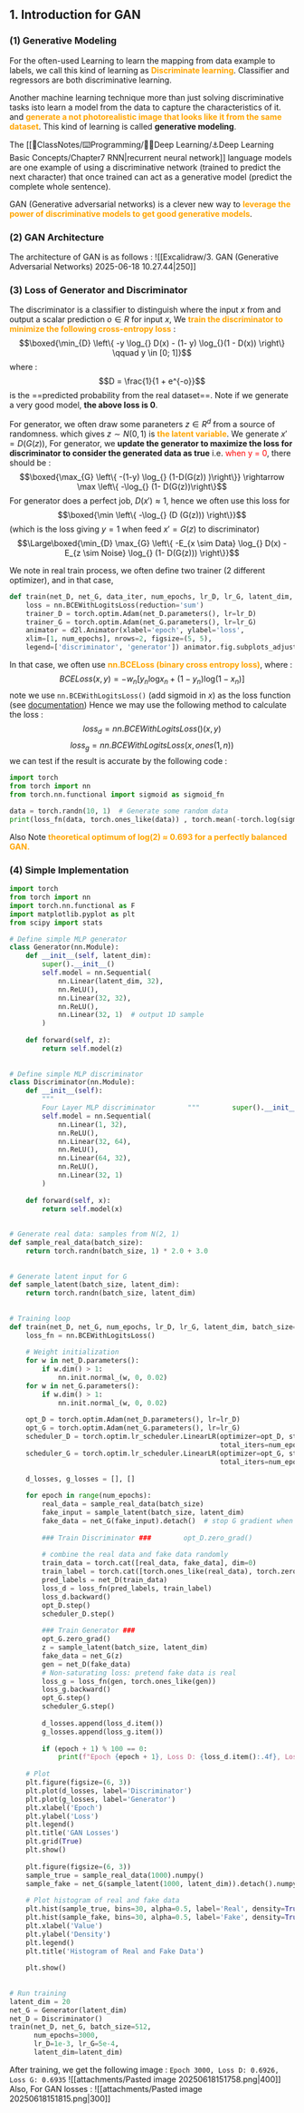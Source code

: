 ## 1. Introduction for GAN  
### (1) Generative Modeling   
For the often-used Learning to learn  the mapping from data example  to labels, we call this kind of learning as <b><mark style="background: transparent; color: orange">Discriminate learning</mark></b>. Classifier and regressors are both  discriminative learning. 

Another machine learning technique more than  just  solving  discriminative  tasks isto learn a model from the data to capture the  characteristics of it. and <b><mark style="background: transparent; color: orange">generate a not photorealistic image that looks like it from the same dataset</mark></b>. This kind of learning is called **generative modeling**. 

The [[📘ClassNotes/⌨️Programming/👨‍🎓Deep Learning/⚓Deep Learning Basic Concepts/Chapter7 RNN|recurrent neural network]] language models are one example of using a discriminative network (trained to predict the next character) that once trained can act as a generative model (predict the complete whole sentence). 

GAN (Generative adversarial networks) is a clever new way to <b><mark style="background: transparent; color: orange">leverage the power of discriminative models to get good generative models</mark></b>.  

### (2) GAN Architecture  
The architecture of GAN is as follows : 
![[Excalidraw/3. GAN (Generative  Adversarial Networks) 2025-06-18 10.27.44|250]]

### (3) Loss of Generator and Discriminator  
The  discriminator  is a classifier  to distinguish where the input  $x$ from and  output a scalar prediction $o \in R$ for input $x$, We <b><mark style="background: transparent; color: orange">train the discriminator to minimize the following  cross-entropy loss</mark></b> : 
$$\boxed{\min_{D}  \left\{ -y \log_{} D(x)  - (1- y) \log_{}(1 - D(x)) \right\} \qquad   y \in  [0; 1]}$$
where : 
$$D = \frac{1}{1  + e^{-o}}$$
is the ==predicted probability from the  real dataset==. Note if we generate a very good model, **the above loss is 0**. 

For generator,  we often  draw some paraneters $z \in R^{d}$ from a source of randomness. which gives $z \sim N(0,1)$ is <b><mark style="background: transparent; color: orange">the latent variable</mark></b>. We generate $x' =  D(G(z))$, For generator, we **update the  generator to maximize the loss for  discriminator to consider the generated data as true** i.e. <mark style="background: transparent; color: red">when  y = 0</mark>, there should  be :
$$\boxed{\max_{G} \left\{  -(1-y) \log_{} (1-D(G(z))  )\right\}} \rightarrow  \max \left\{ -\log_{} (1- D(G(z))\right\}$$
For generator does a perfect job,  $D(x') \approx 1$, hence we often use this loss for  
$$\boxed{\min \left\{ -\log_{} (D (G(z))) \right\}}$$
(which is the loss giving  $y = 1$ when feed  $x' = G(z)$ to discriminator)
$$\Large\boxed{\min_{D} \max_{G}  \left\{ -E_{x \sim Data} \log_{} D(x)   -  E_{z \sim Noise}  \log_{} (1- D(G(z))) \right\}}$$

We note in real train process, we often define two trainer (2 different optimizer), and in that case, 
```python fold title:
def train(net_D, net_G, data_iter, num_epochs, lr_D, lr_G, latent_dim, data): 
	loss = nn.BCEWithLogitsLoss(reduction='sum')
	trainer_D = torch.optim.Adam(net_D.parameters(), lr=lr_D)
	trainer_G = torch.optim.Adam(net_G.parameters(), lr=lr_G) 
	animator = d2l.Animator(xlabel='epoch', ylabel='loss',
	xlim=[1, num_epochs], nrows=2, figsize=(5, 5),
	legend=['discriminator', 'generator']) animator.fig.subplots_adjust(hspace=0.3)
```

In that case, we often use <b><mark style="background: transparent; color: orange">nn.BCELoss (binary  cross entropy loss)</mark></b>, where : 
$$BCELoss(x,y) = -w_{n} \left[ y_{n} \log_{} x_{n}  + (1 -y_{n}) \log_{}(1 - x_{n})  \right]$$
note we use `nn.BCEWithLogitsLoss()` (add sigmoid in $x$)  as the loss function (see [documentation](https://docs.pytorch.org/docs/stable/generated/torch.nn.BCEWithLogitsLoss.html))
Hence we may use the following method to calculate the loss : 
$$loss_{d} = nn.BCEWithLogitsLoss() (x, y)$$
$$loss_{g} = nn.BCEWithLogitsLoss(x, ones(1,n))$$
we can test if the result is accurate by the following code : 
```python 
import torch  
from torch import nn  
from torch.nn.functional import sigmoid as sigmoid_fn 

data = torch.randn(10, 1)  # Generate some random data 
print(loss_fn(data, torch.ones_like(data)) , torch.mean(-torch.log(sigmoid_fn(data))))  # should be same  
```

Also Note <b><mark style="background: transparent; color: orange"> theoretical optimum of log(2) ≈ 0.693 for a perfectly balanced GAN.  </mark></b>

### (4) Simple Implementation 

```python fold title:simple-gan-implementation 
import torch  
from torch import nn  
import torch.nn.functional as F  
import matplotlib.pyplot as plt  
from scipy import stats  

# Define simple MLP generator  
class Generator(nn.Module):  
    def __init__(self, latent_dim):  
        super().__init__()  
        self.model = nn.Sequential(  
            nn.Linear(latent_dim, 32),  
            nn.ReLU(),  
            nn.Linear(32, 32),  
            nn.ReLU(),  
            nn.Linear(32, 1)  # output 1D sample  
        )  
      
    def forward(self, z):  
        return self.model(z)  
  
  
# Define simple MLP discriminator  
class Discriminator(nn.Module):  
    def __init__(self):  
        """  
        Four Layer MLP discriminator        """        super().__init__()  
        self.model = nn.Sequential(  
            nn.Linear(1, 32),  
            nn.ReLU(),  
            nn.Linear(32, 64),  
            nn.ReLU(),  
            nn.Linear(64, 32),  
            nn.ReLU(),  
            nn.Linear(32, 1)  
        )  
  
    def forward(self, x):  
        return self.model(x)  
  
  
# Generate real data: samples from N(2, 1)  
def sample_real_data(batch_size):  
    return torch.randn(batch_size, 1) * 2.0 + 3.0  
  
  
# Generate latent input for G  
def sample_latent(batch_size, latent_dim):  
    return torch.randn(batch_size, latent_dim)  
  
  
# Training loop  
def train(net_D, net_G, num_epochs, lr_D, lr_G, latent_dim, batch_size=64):  
    loss_fn = nn.BCEWithLogitsLoss()  
  
    # Weight initialization  
    for w in net_D.parameters():  
        if w.dim() > 1:  
            nn.init.normal_(w, 0, 0.02)  
    for w in net_G.parameters():  
        if w.dim() > 1:  
            nn.init.normal_(w, 0, 0.02)  
  
    opt_D = torch.optim.Adam(net_D.parameters(), lr=lr_D)  
    opt_G = torch.optim.Adam(net_G.parameters(), lr=lr_G)  
    scheduler_D = torch.optim.lr_scheduler.LinearLR(optimizer=opt_D, start_factor=1, end_factor=0.001,  
                                                    total_iters=num_epochs)  
    scheduler_G = torch.optim.lr_scheduler.LinearLR(optimizer=opt_G, start_factor=1, end_factor=0.001,  
                                                    total_iters=num_epochs)  
  
    d_losses, g_losses = [], []  
  
    for epoch in range(num_epochs):  
        real_data = sample_real_data(batch_size)  
        fake_input = sample_latent(batch_size, latent_dim)  
        fake_data = net_G(fake_input).detach()  # stop G gradient when training D  
  
        ### Train Discriminator ###        opt_D.zero_grad()  
  
        # combine the real data and fake data randomly  
        train_data = torch.cat([real_data, fake_data], dim=0)  
        train_label = torch.cat([torch.ones_like(real_data), torch.zeros_like(fake_data)], dim=0)  
        pred_labels = net_D(train_data)  
        loss_d = loss_fn(pred_labels, train_label)  
        loss_d.backward()  
        opt_D.step()  
        scheduler_D.step()  
  
        ### Train Generator ###  
        opt_G.zero_grad()  
        z = sample_latent(batch_size, latent_dim)  
        fake_data = net_G(z)  
        gen = net_D(fake_data)  
        # Non-saturating loss: pretend fake data is real  
        loss_g = loss_fn(gen, torch.ones_like(gen))  
        loss_g.backward()  
        opt_G.step()  
        scheduler_G.step()  
  
        d_losses.append(loss_d.item())  
        g_losses.append(loss_g.item())  
  
        if (epoch + 1) % 100 == 0:  
            print(f"Epoch {epoch + 1}, Loss D: {loss_d.item():.4f}, Loss G: {loss_g.item():.4f}")  
  
    # Plot  
    plt.figure(figsize=(6, 3))  
    plt.plot(d_losses, label='Discriminator')  
    plt.plot(g_losses, label='Generator')  
    plt.xlabel('Epoch')  
    plt.ylabel('Loss')  
    plt.legend()  
    plt.title('GAN Losses')  
    plt.grid(True)  
    plt.show()  
  
    plt.figure(figsize=(6, 3))  
    sample_true = sample_real_data(1000).numpy()  
    sample_fake = net_G(sample_latent(1000, latent_dim)).detach().numpy()  
  
    # Plot histogram of real and fake data  
    plt.hist(sample_true, bins=30, alpha=0.5, label='Real', density=True)  
    plt.hist(sample_fake, bins=30, alpha=0.5, label='Fake', density=True)  
    plt.xlabel('Value')  
    plt.ylabel('Density')  
    plt.legend()  
    plt.title('Histogram of Real and Fake Data')  
  
    plt.show()  
  
  
# Run training  
latent_dim = 20  
net_G = Generator(latent_dim)  
net_D = Discriminator()  
train(net_D, net_G, batch_size=512,  
      num_epochs=3000,  
      lr_D=1e-3, lr_G=5e-4,  
      latent_dim=latent_dim)
```

After training, we get the following image : `Epoch 3000, Loss D: 0.6926, Loss G: 0.6935` 
![[attachments/Pasted image 20250618151758.png|400]]
Also, For GAN losses :
![[attachments/Pasted image 20250618151815.png|300]]

